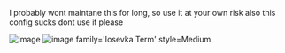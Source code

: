 I probably wont maintane this for long, so use it at your own risk
also this config sucks dont use it please

![image](https://github.com/user-attachments/assets/64ee9363-91db-4c35-aed7-fcb9759cabc5)
![image](https://github.com/user-attachments/assets/2b6ffcdd-eadc-4ca5-98b6-20657d81efda)
family='Iosevka Term' style=Medium
